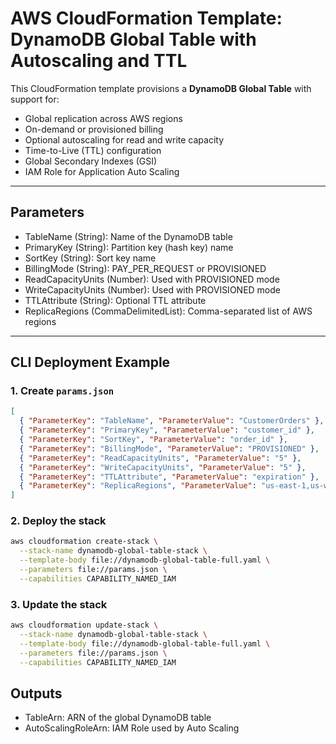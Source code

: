# AWS CloudFormation Template: DynamoDB Global Table with Autoscaling and TTL

This CloudFormation template provisions a **DynamoDB Global Table** with support for:

- Global replication across AWS regions
- On-demand or provisioned billing
- Optional autoscaling for read and write capacity
- Time-to-Live (TTL) configuration
- Global Secondary Indexes (GSI)
- IAM Role for Application Auto Scaling

---

## Parameters

- TableName (String): Name of the DynamoDB table  
- PrimaryKey (String): Partition key (hash key) name  
- SortKey (String): Sort key name  
- BillingMode (String): PAY_PER_REQUEST or PROVISIONED  
- ReadCapacityUnits (Number): Used with PROVISIONED mode  
- WriteCapacityUnits (Number): Used with PROVISIONED mode  
- TTLAttribute (String): Optional TTL attribute  
- ReplicaRegions (CommaDelimitedList): Comma-separated list of AWS regions  

---

## CLI Deployment Example

### 1. Create `params.json`

```json
[
  { "ParameterKey": "TableName", "ParameterValue": "CustomerOrders" },
  { "ParameterKey": "PrimaryKey", "ParameterValue": "customer_id" },
  { "ParameterKey": "SortKey", "ParameterValue": "order_id" },
  { "ParameterKey": "BillingMode", "ParameterValue": "PROVISIONED" },
  { "ParameterKey": "ReadCapacityUnits", "ParameterValue": "5" },
  { "ParameterKey": "WriteCapacityUnits", "ParameterValue": "5" },
  { "ParameterKey": "TTLAttribute", "ParameterValue": "expiration" },
  { "ParameterKey": "ReplicaRegions", "ParameterValue": "us-east-1,us-west-2" }
]
```

### 2. Deploy the stack
```bash
aws cloudformation create-stack \
  --stack-name dynamodb-global-table-stack \
  --template-body file://dynamodb-global-table-full.yaml \
  --parameters file://params.json \
  --capabilities CAPABILITY_NAMED_IAM
```

### 3. Update the stack
```bash
aws cloudformation update-stack \
  --stack-name dynamodb-global-table-stack \
  --template-body file://dynamodb-global-table-full.yaml \
  --parameters file://params.json \
  --capabilities CAPABILITY_NAMED_IAM
```

## Outputs
- TableArn: ARN of the global DynamoDB table
- AutoScalingRoleArn: IAM Role used by Auto Scaling